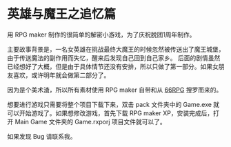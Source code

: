 英雄与魔王之追忆篇
================

用 RPG maker 制作的很简单的解密小游戏，为了庆祝脱团1周年制作。

主要故事背景是，一名女英雄在挑战最终大魔王的时候忽然被传送出了魔王城堡，由于传送魔法的副作用而失忆，醒来后发现自己回到自己家乡。
后面的剧情虽然已经想好了大概，但是由于具体情节还没有安排，所以只做了第一部分。如果女朋友喜欢，或许明年就会做第二部分了。

因为是个美术渣，所以所有素材使用 RPG maker 自带和从 [66RPG](http://www.66rpg.com/res.php) 搜罗而来的。

想要进行游戏只需要将整个项目下载下来，双击 pack 文件夹中的 Game.exe 就可以开始游戏了。如果想修改游戏，首先下载 RPG maker XP，安装完成后，打开 Main Game 文件夹的 Game.rxporj 项目文件就可以了。

如果发现 Bug 请联系我。
